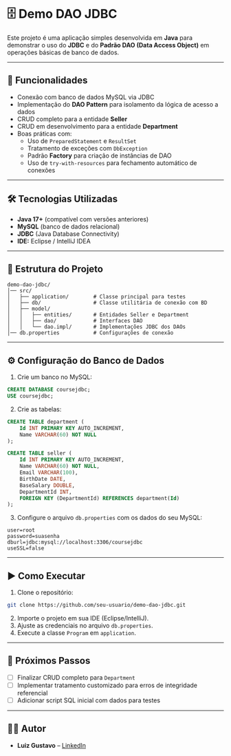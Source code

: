 # 🗄️ Demo DAO JDBC

Este projeto é uma aplicação simples desenvolvida em **Java** para demonstrar o uso do **JDBC** e do **Padrão DAO (Data Access Object)** em operações básicas de banco de dados.

---

## 🚀 Funcionalidades

- Conexão com banco de dados MySQL via JDBC
- Implementação do **DAO Pattern** para isolamento da lógica de acesso a dados
- CRUD completo para a entidade **Seller**
- CRUD em desenvolvimento para a entidade **Department**
- Boas práticas com:
  - Uso de `PreparedStatement` e `ResultSet`
  - Tratamento de exceções com `DbException`
  - Padrão **Factory** para criação de instâncias de DAO
  - Uso de `try-with-resources` para fechamento automático de conexões

---

## 🛠️ Tecnologias Utilizadas

- **Java 17+** (compatível com versões anteriores)
- **MySQL** (banco de dados relacional)
- **JDBC** (Java Database Connectivity)
- **IDE:** Eclipse / IntelliJ IDEA

---

## 📂 Estrutura do Projeto

```
demo-dao-jdbc/
│── src/
│   ├── application/        # Classe principal para testes
│   ├── db/                 # Classe utilitária de conexão com BD
│   ├── model/
│   │   ├── entities/       # Entidades Seller e Department
│   │   ├── dao/            # Interfaces DAO
│   │   └── dao.impl/       # Implementações JDBC dos DAOs
│── db.properties           # Configurações de conexão
```

---

## ⚙️ Configuração do Banco de Dados

1. Crie um banco no MySQL:
```sql
CREATE DATABASE coursejdbc;
USE coursejdbc;
```

2. Crie as tabelas:
```sql
CREATE TABLE department (
    Id INT PRIMARY KEY AUTO_INCREMENT,
    Name VARCHAR(60) NOT NULL
);

CREATE TABLE seller (
    Id INT PRIMARY KEY AUTO_INCREMENT,
    Name VARCHAR(60) NOT NULL,
    Email VARCHAR(100),
    BirthDate DATE,
    BaseSalary DOUBLE,
    DepartmentId INT,
    FOREIGN KEY (DepartmentId) REFERENCES department(Id)
);
```

3. Configure o arquivo `db.properties` com os dados do seu MySQL:
```
user=root
password=suasenha
dburl=jdbc:mysql://localhost:3306/coursejdbc
useSSL=false
```

---

## ▶️ Como Executar

1. Clone o repositório:
```bash
git clone https://github.com/seu-usuario/demo-dao-jdbc.git
```
2. Importe o projeto em sua IDE (Eclipse/IntelliJ).
3. Ajuste as credenciais no arquivo `db.properties`.
4. Execute a classe `Program` em `application`.

---

## 📌 Próximos Passos

- [ ] Finalizar CRUD completo para `Department`
- [ ] Implementar tratamento customizado para erros de integridade referencial
- [ ] Adicionar script SQL inicial com dados para testes

---

## 👨‍💻 Autor

- **Luiz Gustavo** – [LinkedIn](https://www.linkedin.com/in/luiz-gustavo-379517258/)
